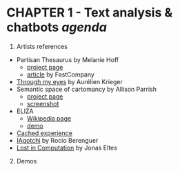 # CHAPTER 1 - Text analysis & chatbots _agenda_

1. Artists references
  - Partisan Thesaurus by Melanie Hoff
    - [project page](http://partisanthesaurus.com/)
    - [article](https://www.fastcompany.com/3066801/proof-that-liberals-and-conservatives-speak-different-languages) by FastCompany
  - [Through my eyes](https://aurelienkrieger.com/live/through-my-eyes/) by Aurélien Krieger
  - Semantic space of cartomancy by Allison Parrish
    - [project page](https://github.com/aparrish/comexmadivla/blob/master/cartomancy-semantic-space.ipynb)
    - <a href="../assets/artists/semantic_space_of_cartomancy-Allison_Parrish.png" target="_blank">screenshot</a>
  - ELIZA
    - [Wikipedia page](https://en.wikipedia.org/wiki/ELIZA)
    - [demo](https://web.njit.edu/~ronkowit/eliza.html)
  - [Cached experience](https://www.alinemartinez.io/art_projects/cached-experience-3)
  - [IAgotchi](https://rocioberenguer.com/index.php?lang=fr&project=4) by Rocio Berenguer
  - [Lost in Computation](https://jonaselt.es/projects/lost-in-computation/) by Jonas Eltes
2. Demos
